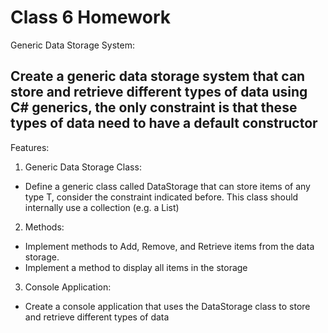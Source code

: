 # Class 6 Homework

Generic Data Storage System:

## Create a generic data storage system that can store and retrieve different types of data using C# generics, the only constraint is that these types of data need to have a default constructor

Features:

1. Generic Data Storage Class:
- Define a generic class called DataStorage<T> that can store items of any type T, consider the constraint indicated before. This class should internally use a collection (e.g. a List<T>)
2. Methods:
- Implement methods to Add, Remove, and Retrieve items from the data storage.
- Implement a method to display all items in the storage
3. Console Application:
- Create a console application that uses the DataStorage<T> class to store and retrieve different types of data